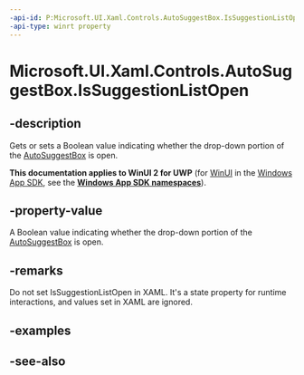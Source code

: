```yaml
---
-api-id: P:Microsoft.UI.Xaml.Controls.AutoSuggestBox.IsSuggestionListOpen
-api-type: winrt property
---
```


<!-- Property syntax
public bool IsSuggestionListOpen { get;  set; }
-->

# Microsoft.UI.Xaml.Controls.AutoSuggestBox.IsSuggestionListOpen

## -description
Gets or sets a Boolean value indicating whether the drop-down portion of the [AutoSuggestBox](autosuggestbox.md) is open.

**This documentation applies to WinUI 2 for UWP** (for [WinUI](/windows/apps/winui/winui3/) in the [Windows App SDK](/windows/apps/windows-app-sdk/), see the **[Windows App SDK namespaces](/windows/windows-app-sdk/api/winrt/)**).

## -property-value
A Boolean value indicating whether the drop-down portion of the [AutoSuggestBox](autosuggestbox.md) is open.

## -remarks
Do not set IsSuggestionListOpen in XAML. It's a state property for runtime interactions, and values set in XAML are ignored.

## -examples

## -see-also
